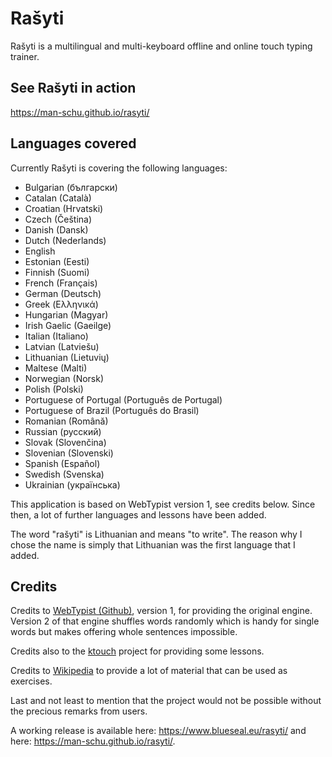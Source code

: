 # Rašyti
Rašyti is a multilingual and multi-keyboard offline and online touch typing trainer.

## See Rašyti in action
https://man-schu.github.io/rasyti/

## Languages covered
Currently Rašyti is covering the following languages:

* Bulgarian (български)
* Catalan (Català)
* Croatian (Hrvatski)
* Czech (Čeština)
* Danish (Dansk)
* Dutch (Nederlands)
* English
* Estonian (Eesti)
* Finnish (Suomi)
* French (Français)
* German (Deutsch)
* Greek (Ελληνικά)
* Hungarian (Magyar)
* Irish Gaelic (Gaeilge)
* Italian (Italiano)
* Latvian (Latviešu)
* Lithuanian (Lietuvių)
* Maltese (Malti)
* Norwegian (Norsk)
* Polish (Polski)
* Portuguese of Portugal (Português de Portugal)
* Portuguese of Brazil (Português do Brasil)
* Romanian (Română)
* Russian (русский)
* Slovak (Slovenčina)
* Slovenian (Slovenski)
* Spanish (Español)
* Swedish (Svenska)
* Ukrainian (українська)

This application is based on WebTypist version 1, see credits below. Since then, a lot of further languages and lessons have been added.

The word "rašyti" is Lithuanian and means "to write". The reason why I chose the name is simply that Lithuanian was the first language that I added.



## Credits

Credits to <a href="https://github.com/fabi1cazenave/webtypist">WebTypist (Github)</a>, version 1, for providing the original engine. Version 2 of that engine shuffles words randomly which is handy for single words but makes offering whole sentences impossible.

Credits also to the <a href="https://kde.org/applications/education/org.kde.ktouch">ktouch</a> project for providing some lessons.

Credits to <a href="https://www.wikipedia.org/">Wikipedia</a> to provide a lot of material that can be used as exercises.

Last and not least to mention that the project would not be possible without the precious remarks from users.

A working release is available here: https://www.blueseal.eu/rasyti/ and here: https://man-schu.github.io/rasyti/.
